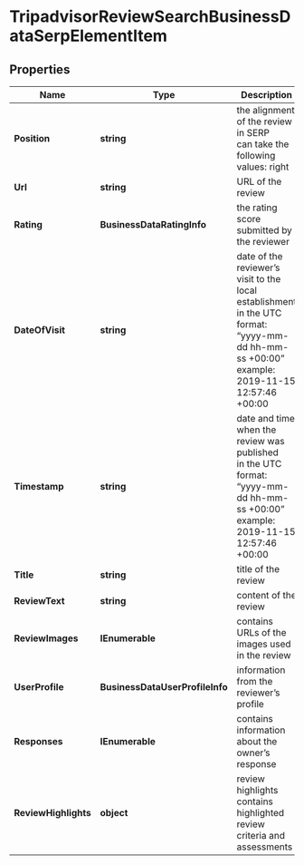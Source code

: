 # TripadvisorReviewSearchBusinessDataSerpElementItem


## Properties

| Name | Type | Description | Notes |
|------------ | ------------- | ------------- | -------------|
**Position** | **string** | the alignment of the review in SERP<br>can take the following values: right |[optional]|
**Url** | **string** | URL of the review |[optional]|
**Rating** | **BusinessDataRatingInfo** | the rating score submitted by the reviewer |[optional]|
**DateOfVisit** | **string** | date of the reviewer’s visit to the local establishment<br>in the UTC format: “yyyy-mm-dd hh-mm-ss +00:00”<br>example:<br>2019-11-15 12:57:46 +00:00 |[optional]|
**Timestamp** | **string** | date and time when the review was published<br>in the UTC format: “yyyy-mm-dd hh-mm-ss +00:00”<br>example:<br>2019-11-15 12:57:46 +00:00 |[optional]|
**Title** | **string** | title of the review |[optional]|
**ReviewText** | **string** | content of the review |[optional]|
**ReviewImages** | **IEnumerable<ImageUrlInfo>** | contains URLs of the images used in the review |[optional]|
**UserProfile** | **BusinessDataUserProfileInfo** | information from the reviewer’s profile |[optional]|
**Responses** | **IEnumerable<ReviewResponseItemInfo>** | contains information about the owner’s response |[optional]|
**ReviewHighlights** | **object** | review highlights<br>contains highlighted review criteria and assessments |[optional]|